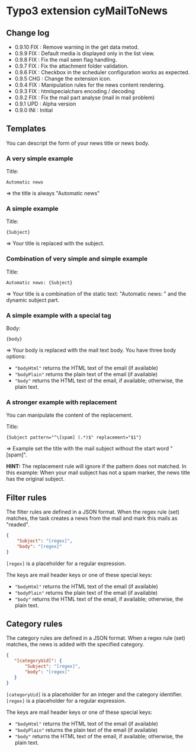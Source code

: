 # Typo3 extension cyMailToNews

## Change log

* 0.9.10 FIX : Remove warning in the get data metod.
* 0.9.9  FIX : Default media is displayed only in the list view.
* 0.9.8  FIX : Fix the mail seen flag handling.
* 0.9.7  FIX : Fix the attachment folder validation.
* 0.9.6  FIX : Checkbox in the scheduler configuration works as expected.
* 0.9.5  CHG : Change the extension icon.
* 0.9.4  FIX : Manipulation rules for the news content rendering.
* 0.9.3  FIX : htmlspecialchars encoding / decoding
* 0.9.2  FIX : Fix the mail part analyse (mail in mail problem)
* 0.9.1  UPD : Alpha version
* 0.9.0  INI : Initial

## Templates

You can descript the form of your news title or news body.

### A very simple example

Title:

```plain
Automatic news
```

=> the title is always "Automatic news"

### A simple example

Title:

```plain
{Subject}
```

=> Your title is replaced with the subject.

### Combination of very simple and simple example

Title:

```plain
Automatic news: {Subject}
```

=> Your title is a combination of the static text: "Automatic news: " and the dynamic subject part. 

### A simple example with a special tag

Body:

```plain
{body}
```

=> Your body is replaced with the mail text body. You have three body options:

* ```"bodyHtml"``` returns the HTML text of the email (if available)
* ```"bodyPlain"``` returns the plain text of the email (if available)
* ```"body"``` returns the HTML text of the email, if available; otherwise, the plain text.

### A stronger example with replacement

You can manipulate the content of the replacement.

Title:

```plain
{Subject pattern="^\[spam] (.*)$" replacement="$1"}
```

=> Example set the title with the mail subject without the start word "[spam]".

**HINT:** The replacement rule will ignore if the pattern does not matched. In this example: When
your mail subject has not a spam marker, the news title has the original subject.   

## Filter rules

The filter rules are defined in a JSON format. When the regex rule (set) matches, the task creates a news from the mail and mark this mails as "readed".

```json
{
    "Subject": "[regex]",
    "body": "[regex]"
}
```

```[regex]``` is a placeholder for a regular expression.

The keys are mail header keys or one of these special keys:

* ```"bodyHtml"``` returns the HTML text of the email (if available)
* ```"bodyPlain"``` returns the plain text of the email (if available)
* ```"body"``` returns the HTML text of the email, if available; otherwise, the plain text.

## Category rules

The category rules are defined in a JSON format. When a regex rule (set) matches, the news is added with the specified category.

```json
{
   "[categoryUid]": {
       "Subject": "[regex]",
       "body": "[regex]"
   }
}
```

```[categoryUid]``` is a placeholder for an integer and the category identifier.
```[regex]``` is a placeholder for a regular expression.

The keys are mail header keys or one of these special keys:

* ```"bodyHtml"``` returns the HTML text of the email (if available)
* ```"bodyPlain"``` returns the plain text of the email (if available)
* ```"body"``` returns the HTML text of the email, if available; otherwise, the plain text.

